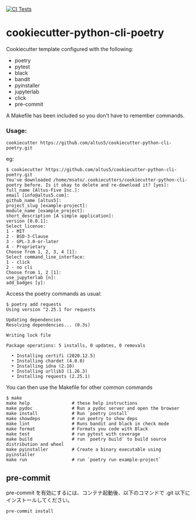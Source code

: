 [![CI Tests](https://github.com/altus5/cookiecutter-python-cli-poetry/actions/workflows/ci-tests.yml/badge.svg)](https://github.com/altus5/cookiecutter-python-cli-poetry/actions/workflows/ci-tests.yml)


# cookiecutter-python-cli-poetry
Cookiecutter template configured with the following:

- poetry
- pytest
- black
- bandit
- pyinstaller
- jupyterlab
- click
- pre-commit

A Makefile has been included so you don't have to remember commands.

### Usage:

    cookiecutter https://github.com/altus5/cookiecutter-python-cli-poetry.git

eg:

    $ cookiecutter https://github.com/altus5/cookiecutter-python-cli-poetry.git
    You've downloaded /home/msato/.cookiecutters/cookiecutter-python-cli-poetry before. Is it okay to delete and re-download it? [yes]:
    full_name [Altus-Five Inc.]:
    email [info@altus5.com]:
    github_name [altus5]:
    project_slug [example-project]:
    module_name [example_project]:
    short_description [A simple application]:
    version [0.0.1]:
    Select license:
    1 - MIT
    2 - BSD-3-Clause
    3 - GPL-3.0-or-later
    4 - Proprietary
    Choose from 1, 2, 3, 4 [1]:
    Select command_line_interface:
    1 - click
    2 - no cli
    Choose from 1, 2 [1]:
    use_jupyterlab [n]:
    add_badges [y]:


Access the poetry commands as usual:

    $ poetry add requests
    Using version ^2.25.1 for requests

    Updating dependencies
    Resolving dependencies... (0.3s)

    Writing lock file

    Package operations: 5 installs, 0 updates, 0 removals

      • Installing certifi (2020.12.5)
      • Installing chardet (4.0.0)
      • Installing idna (2.10)
      • Installing urllib3 (1.26.3)
      • Installing requests (2.25.1)


You can then use the Makefile for other common commands

    $ make
    make help                # these help instructions
    make pydoc               # Run a pydoc server and open the browser
    make install             # Run `poetry install`
    make showdeps            # run poetry to show deps
    make lint                # Runs bandit and black in check mode
    make format              # Formats you code with Black
    make test                # run pytest with coverage
    make build               # run `poetry build` to build source distribution and wheel
    make pyinstaller         # Create a binary executable using pyinstaller
    make run                 # run `poetry run example-project`

## pre-commit

pre-commit を有効にするには、コンテナ起動後、以下のコマンドで .git 以下にインストールしてください。

```bash
pre-commit install
```
